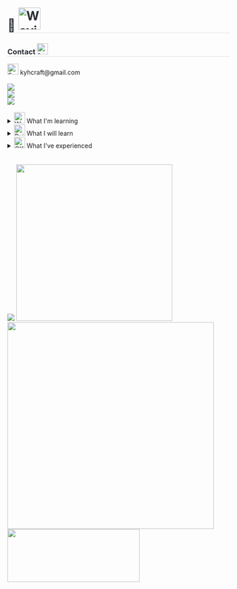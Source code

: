 <div style="text-align: left;"> 
    <h1 style="border-bottom: 1px solid #d8dee4; color: #282d33;">👀 <img src="https://raw.githubusercontent.com/Tarikul-Islam-Anik/Animated-Fluent-Emojis/master/Emojis/Hand%20gestures/Waving%20Hand%20Light%20Skin%20Tone.png" alt="Waving Hand Light Skin Tone" width="50" height="50" /></h1>  
    </div>
    <div style="text-align: left;">
    <h3 style="border-bottom: 1px solid #d8dee4; color: #282d33;"> Contact <img src="https://raw.githubusercontent.com/Tarikul-Islam-Anik/Animated-Fluent-Emojis/master/Emojis/Smilies/Love%20Letter.png" alt="Love Letter" width="25" height="25" /></h3>
      <div><img src="https://raw.githubusercontent.com/Tarikul-Islam-Anik/Animated-Fluent-Emojis/master/Emojis/Objects/Envelope.png" alt="Envelope" width="25" height="25" /> kyhcraft@gmail.com</div> <br>
    <div style="text-align: left;">
        <a href=https://kkyhh.github.io/><img src="https://img.shields.io/badge/Blog-000000?style=for-the-badge&logo=githubpages&logoColor=white&link=https://kkyhh.github.io/"></a>
        <div style="text-align: left;"><a href=https://www.instagram.com/kyhh__/><img src="https://img.shields.io/badge/Instagram-000000?style=for-the-badge&logo=Instagram&logoColor=white&link=https://www.instagram.com/kyhh__/"></a></div>
    <div style="text-align: left;"> <a href="https://hits.seeyoufarm.com"> <img src="https://hits.seeyoufarm.com/api/count/incr/badge.svg?url=https%3A%2F%2Fgithub.com%2FKKYHH%2F&count_bg=%23000000&title_bg=%23000000&icon=github.svg&icon_color=%23FFFFFF&title=GitHub&edge_flat=false"/></a>
       </div> 
    </div> <br>
    <details>
    <summary> <img src="https://raw.githubusercontent.com/Tarikul-Islam-Anik/Animated-Fluent-Emojis/master/Emojis/Hand%20gestures/Writing%20Hand%20Light%20Skin%20Tone.png" alt="Writing Hand Light Skin Tone" width="25" height="25" /> What I'm learning </summary> <br> 
    <div style="text-align: left;">
    <div style="margin: ; text-align: left;" "text-align: left;"> 
          <img src="https://img.shields.io/badge/HTML5-E34F26?style=for-the-badge&logo=HTML5&logoColor=white"><img src="https://img.shields.io/badge/CSS3-1572B6?style=for-the-badge&logo=CSS3&logoColor=white"><img src="https://img.shields.io/badge/Javascript-F7DF1E?style=for-the-badge&logo=Javascript&logoColor=white"><img src="https://img.shields.io/badge/TypeScript-3178C6?style=for-the-badge&logo=typescript&logoColor=white">
        <br>
          <img src="https://img.shields.io/badge/React-61DAFB?style=for-the-badge&logo=React&logoColor=white"><img src="https://img.shields.io/badge/Next.js-000000?style=for-the-badge&logo=Next.js&logoColor=white"><img src="https://img.shields.io/badge/R3F-000000?style=for-the-badge&logo=threedotjs&logoColor=white"><img src="https://img.shields.io/badge/TanStack Query-FF4154?style=for-the-badge&logo=reactquery&logoColor=white" /><img src="https://img.shields.io/badge/zustand-382923?style=for-the-badge&logo=&logoColor=white" />
        <br>
          <img src="https://img.shields.io/badge/Tailwind CSS-06B6D4?style=for-the-badge&logo=Tailwind CSS&logoColor=white"><img src="https://img.shields.io/badge/StyleX-0467DF?style=for-the-badge&logo=Meta&logoColor=white">
        <br>
        <img src="https://img.shields.io/badge/Amazon S3-569A31?style=for-the-badge&logo=amazons3&logoColor=white"><img src="https://img.shields.io/badge/Amazon CloudFront-8C4FFF?style=for-the-badge&logo=&logoColor=white"><img src="https://img.shields.io/badge/Amazon Route 53-8C4FFF?style=for-the-badge&logo=&logoColor=white"><img src="https://img.shields.io/badge/GitHub Actions-2088FF?style=for-the-badge&logo=githubactions&logoColor=white">
        <br>
        <img src="https://img.shields.io/badge/Figma-F24E1E?style=for-the-badge&logo=Figma&logoColor=white">
</div>
    </div>
    </details>
    <details>
    <summary><img src="https://raw.githubusercontent.com/Tarikul-Islam-Anik/Animated-Fluent-Emojis/master/Emojis/Hand%20gestures/Raised%20Fist%20Light%20Skin%20Tone.png" alt="Raised Fist Light Skin Tone" width="25" height="25" /> What I will learn </summary> <br> 
    <div style="text-align: left;">
    <div style="margin: ; text-align: left;" "text-align: left;"> 
          <img src="https://img.shields.io/badge/Recoil-0179f3?style=for-the-badge&logo=Recoil&logoColor=white"><img src="https://img.shields.io/badge/Vercel-000000?style=for-the-badge&logo=Vercel&logoColor=white"><img src="https://img.shields.io/badge/Three.js-000000?style=for-the-badge&logo=threedotjs&logoColor=white">
          <br/></div>
    </div>
    </details>
    <details>
    <summary> <img src="https://raw.githubusercontent.com/Tarikul-Islam-Anik/Animated-Fluent-Emojis/master/Emojis/Hand%20gestures/OK%20Hand%20Light%20Skin%20Tone.png" alt="OK Hand Light Skin Tone" width="25" height="25" /> What I've experienced </summary> <br> 
    <div style="text-align: left;">
    <div style="margin: ; text-align: left;" "text-align: left;"> <img src="https://img.shields.io/badge/Docker-2496ED?style=for-the-badge&logo=Docker&logoColor=white"><img src="https://img.shields.io/badge/Python-3776AB?style=for-the-badge&logo=Python&logoColor=white"><img src="https://img.shields.io/badge/Tensorflow-FF6F00?style=for-the-badge&logo=Tensorflow&logoColor=white"><img src="https://img.shields.io/badge/PyTorch-EE4C2C?style=for-the-badge&logo=PyTorch&logoColor=white"><img src="https://img.shields.io/badge/MariaDB-003545?style=for-the-badge&logo=MariaDB&logoColor=white">
          <br/></div>
    </div>
    </details>
    <br>
    <br>

<img src="https://github-readme-stats.vercel.app/api?username=KKYHH&theme=graywhite&show_icons=true" />
<img src="https://github-readme-stats.vercel.app/api/top-langs/?username=KKYHH&layout=compact&theme=graywhite" width="354" />
<a href="https://github.com/devxb/gitanimals"><img src="https://render.gitanimals.org/farms/{KKYHH}" width="468"/></a>
<a href="https://github.com/devxb/gitanimals"><img src="https://render.gitanimals.org/lines/{KKYHH}?pet-id=1" width="300" height="120"/></a>
